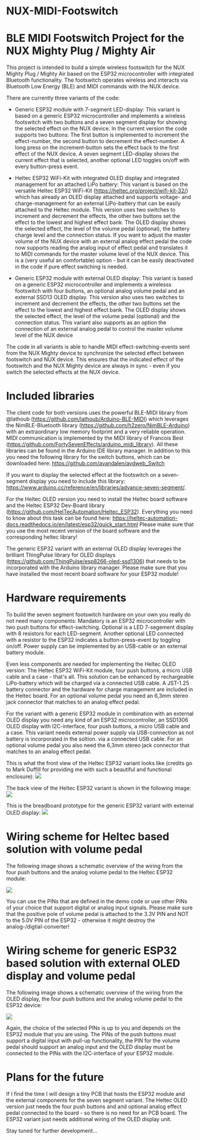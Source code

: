# NUX-MIDI-Footswitch
# BLE MIDI Footswitch Project for the NUX Mighty Plug / Mighty Air

This project is intended to build a simple wireless footswitch for the NUX Mighty Plug / Mighty Air based on the ESP32 microcontroller with integrated Bluetooth functionality. The footswitch operates wireless and interacts via Bluetooth Low Energy (BLE) and MIDI commands with the NUX device.

There are currently three variants of the code:
- Generic ESP32 module with 7-segment LED-display: This variant is based on a generic ESP32 microcontroller and implements a wireless footswitch with two buttons and a seven segment display for showing the selected effect on the NUX device. In the current version the code supports two buttons: The first button is implemented to increment the effect-number, the second button to decrement the effect-number. A long press on the increment-button sets the effect back to the first effect of the NUX device. A seven segment LED-display shows the current effect that is selected, another optional LED toggles on/off with every button-press event.

- Heltec ESP32 WiFi-Kit with integrated OLED display and integrated management for an attached LiPo battery: This variant is based on the versatile Heltec ESP32 WiFi-Kit  (https://heltec.org/project/wifi-kit-32/) which has already an OLED display attached and supports voltage- and charge-management for an external LiPo-battery that can be easily attached to the Heltec module. This version uses two switches to increment and decrement the effects, the other two buttons set the effect to the lowest and highest effect bank. The OLED display shows the selected effect, the level of the volume pedal (optional), the battery charge level and the connection status. If you want to adjust the master volume of the NUX device with an external analog effect pedal the code now supports reading the analog input of effect pedal and translates it to MIDI commands for the master volume level of the NUX device. This is a (very useful an comfortable) option - but it can be easily deactivated in the code if pure effect switching is needed.

- Generic ESP32 module with external OLED display: This variant is based on a generic ESP32 microcontroller and  implements a wirelesss footswitch with four buttons, an optional analog volume pedal and an external SSD13 OLED display. This version also uses two switches to increment and decrement the effects, the other two buttons set the effect to the lowest and highest effect bank. The OLED display shows the selected effect, the level of the volume pedal (optional) and the connection status. This variant also supports as an option the connection of an external analog pedal to control the master volume level of the NUX device

The code in all variants is able to handle MIDI effect-switching-events sent from the NUX Mighty device to synchronize the selected effect between footswitch and NUX device. This ensures that the indicated effect of the footswitch and the NUX Mighty device are always in sync - even if you switch the selected effects at the NUX device.

# Included libraries
The client code for both versions uses the powerful BLE-MIDI library from @lathoub (https://github.com/lathoub/Arduino-BLE-MIDI) which leverages the NimBLE-Bluetooth library (https://github.com/h2zero/NimBLE-Arduino) with an extraordinary low memory footprint and a very reliable operation. MIDI communication is implemented by the MIDI library of Francois Best (https://github.com/FortySevenEffects/arduino_midi_library). All these libraries can be found in the Arduino IDE library manager. In addition to this you need the following library for the switch buttons, which can be downloaded here: https://github.com/avandalen/avdweb_Switch

If you want to display the selected effect at the footswitch on a seven-segment display you need to include this library: https://www.arduino.cc/reference/en/libraries/advance-seven-segment/.

For the Heltec OLED version you need to install the Heltec board software and the Heltec ESP32 Dev-Board library (https://github.com/HelTecAutomation/Heltec_ESP32). Everything you need to know about this task can be found here: https://heltec-automation-docs.readthedocs.io/en/latest/esp32/quick_start.html
Please make sure that you use the most recent version of the board software and the corresponding heltec library!

The generic ESP32 variant with an external OLED display leverages the brilliant ThingPulse library for OLED displays (https://github.com/ThingPulse/esp8266-oled-ssd1306) that needs to be incorporated with the Arduino library manager. Please make sure that you have installed the most recent board software for your ESP32 module!

# Hardware requirements
To build the seven segment footswitch hardware on your own you really do not need many components: Mandatory is an ESP32 microcontroller with two push buttons for effect-switching. Optional is a LED 7-segement display with 8 resistors for each LED-segment. Another optional LED connected with a resistor to the ESP32 indicates a button-press-event by toggling on/off. Power supply can be implemented by an USB-cable or an external battery module.

Even less components are needed for implementing the Heltec OLED version: The Heltec ESP32 WiFi-Kit module, four push buttons, a micro USB cable and a case - that's all. This solution can be enhanced by rechargeable LiPo-battery which will be charged via a connected USB cable. A JST-1.25 battery connector and the hardware for charge management are included in the Heltec board. For an optional volume pedal you need an 6,3mm stereo jack connector that matches to an analog effect pedal.

For the variant with a generic ESP32 module in combination with an external OLED display you need any kind of an ESP32 microcontroller, an SSD1306 OLED display with I2C-interface, four push buttons, a micro USB cable and a case. This variant needs external power supply via USB-connection as not battery is incorporated in the soltion. via a connected USB cable. For an optional volume pedal you also need the 6,3mm stereo jack connector that matches to an analog effect pedal.

This is what the front view of the Heltec ESP32 variant looks like (credits go to Mark Duffill for providing me with such a beautiful and functional enclosure):
<img src="https://github.com/MicroMidi/NUX-MIDI-Footswitch/blob/main/images/Nux-Footswitch-Volume-Front.jpg">

The back view of the Heltec ESP32 variant is shown in the following image:
<img src="https://github.com/MicroMidi/NUX-MIDI-Footswitch/blob/main/images/Nux-Footswitch-Volume-Back.jpg">

This is the breadboard prototype for the generic ESP32 variant with external OLED display:
<img src="https://github.com/MicroMidi/NUX-MIDI-Footswitch/blob/main/images/Nux-Footswitch-GenericESP32.jpg">

# Wiring scheme for Heltec based solution with volume pedal
The following image shows a schematic overview of the wiring from the four push buttons and the analog volume pedal to the Heltec ESP32 module:

<img src="https://github.com/MicroMidi/NUX-MIDI-Footswitch/blob/main/images/Nux-Footswitch-Volume-Wiring-Scheme.jpg">

You can use the PINs that are defined in the demo code or use other PINs of your choice that support digital or analog input signals. Please make sure that the 	positive pole of volume pedal is attached to the 3.3V PIN and NOT to the 5.0V PIN of the ESP32 - otherwise it might destroy the analog-/digtial-converter!

# Wiring scheme for generic ESP32 based solution with external OLED display and volume pedal
The following image shows a schematic overview of the wiring from the OLED display, the four push buttons and the analog volume pedal to the ESP32 device:

<img src="https://github.com/MicroMidi/NUX-MIDI-Footswitch/blob/main/images/Nux-Footswitch-Volume-Wiring-Scheme-ESP32.jpg">

Again, the choice of the selected PINs is up to you and depends on the ESP32 module that you are using. The PINs of the push buttons must support a digital input with pull-up functionality, the PIN for the volume pedal should support an analog input and the OLED display must be connected to the PINs with the I2C-interface of your ESP32 module. 

# Plans for the future
If I find the time I will design a tiny PCB that hosts the ESP32 module and the external components for the seven segment variant. The Heltec OLED version just needs the four push buttons and and optional analog effect pedal connected to the board - so there is no need for an PCB board. The ESP32 variant just needs additional wiring of the OLED display unit.

Stay tuned for further development...
